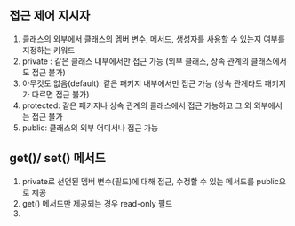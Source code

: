 접근 제어 지시자
-----------------------
1. 클래스의 외부에서 클래스의 멤버 변수, 메서드, 생성자를 사용할 수 있는지 여부를 지정하는 키워드
2. private : 같은 클래스 내부에서만 접근 가능 (외부 클래스, 상속 관계의 클래스에서도 접근 불가)
3. 아무것도 없음(default): 같은 패키지 내부에서만 접근 가능 (상속 관계라도 패키지가 다르면 접근 불가)
4. protected: 같은 패키지나 상속 관계의 클래스에서 접근 가능하고 그 외 외부에서는 접근 불가
5. public: 클래스의 외부 어디서나 접근 가능

get()/ set() 메서드
---------------------------
1. private로 선언된 멤버 변수(필드)에 대해 접근, 수정할 수 있는 메서드를 public으로 제공
2. get() 메서드만 제공되는 경우 read-only 필드
3.  
